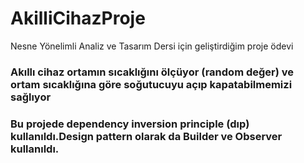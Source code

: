 # AkilliCihazProje
Nesne Yönelimli Analiz ve Tasarım Dersi için geliştirdiğim proje ödevi
### Akıllı cihaz ortamın sıcaklığını ölçüyor (random değer) ve ortam sıcaklığına göre soğutucuyu açıp kapatabilmemizi sağlıyor
### Bu projede dependency inversion principle (dıp) kullanıldı.Design pattern olarak da Builder ve Observer kullanıldı.

